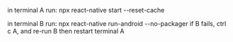 in  terminal A run:
npx react-native start --reset-cache

in terminal B run:
npx react-native run-android --no-packager
if B fails, ctrl c A, and re-run B
then restart  terminal A

